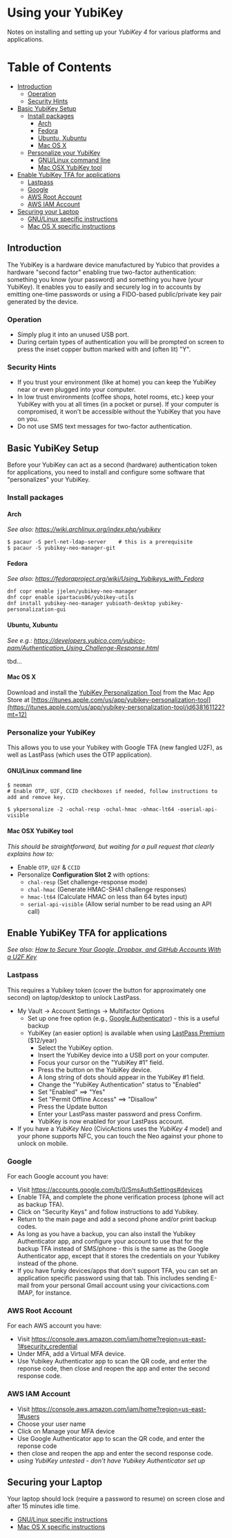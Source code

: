 # Using your YubiKey

Notes on installing and setting up your *YubiKey 4* for various platforms and applications.

Table of Contents
=================

* [Introduction](#introduction)
  * [Operation](#operation)
  * [Security Hints](#security-hints)
* [Basic YubiKey Setup](#basic-yubikey-setup)
  * [Install packages](#install-packages)
	* [Arch](#arch)
	* [Fedora](#fedora)
	* [Ubuntu, Xubuntu](#ubuntu-xubuntu)
	* [Mac OS X](#mac-os-x)
  * [Personalize your YubiKey](#personalize-your-yubikey)
	* [GNU/Linux command line](#gnulinux-command-line)
	* [Mac OSX YubiKey tool](#mac-osx-yubikey-tool)
* [Enable YubiKey TFA for applications](#enable-yubikey-tfa-for-applications)
  * [Lastpass](#lastpass)
  * [Google](#google)
  * [AWS Root Account](#aws-root-account)
  * [AWS IAM Account](#aws-iam-account)
* [Securing your Laptop](#securing-your-laptop)
  * [GNU/Linux specific instructions](linux.md)
  * [Mac OS X specific instructions](macosx.md)
  
## Introduction

The YubiKey is a hardware device manufactured by Yubico that provides a hardware "second factor" enabling true two-factor authentication: something you know (your password) and something you have (your YubiKey). It enables you to easily and securely log in to accounts by emitting one-time passwords or using a FIDO-based public/private key pair generated by the device.

### Operation
- Simply plug it into an unused USB port.
- During certain types of authentication you will be prompted on screen to press the inset copper button marked with and (often lit) "Y".

### Security Hints
- If you trust your environment (like at home) you can keep the YubiKey near or even plugged into your computer.
- In low trust environments (coffee shops, hotel rooms, etc.) keep your YubiKey with you at all times (in a pocket or purse). If your computer is compromised, it won't be accessible without the YubiKey that you have on you.
- Do not use SMS text messages for two-factor authentication.

## Basic YubiKey Setup
Before your YubiKey can act as a second (hardware) authentication token for applications, you need to install and configure some software that "personalizes" your YubiKey. 

### Install packages
#### Arch
_See also: https://wiki.archlinux.org/index.php/yubikey_
```
$ pacaur -S perl-net-ldap-server    # this is a prerequisite
$ pacaur -S yubikey-neo-manager-git
```

#### Fedora
_See also: https://fedoraproject.org/wiki/Using_Yubikeys_with_Fedora_
```
dnf copr enable jjelen/yubikey-neo-manager 
dnf copr enable spartacus06/yubikey-utils 
dnf install yubikey-neo-manager yubioath-desktop yubikey-personalization-gui
```

#### Ubuntu, Xubuntu
_See e.g.: https://developers.yubico.com/yubico-pam/Authentication_Using_Challenge-Response.html_

tbd...

#### Mac OS X
Download and install the [YubiKey Personalization Tool](https://itunes.apple.com/us/app/yubikey-personalization-tool/id638161122?mt=12) from the Mac App Store at [https://itunes.apple.com/us/app/yubikey-personalization-tool](https://itunes.apple.com/us/app/yubikey-personalization-tool/id638161122?mt=12)

### Personalize your YubiKey
This allows you to use your Yubikey with Google TFA (new fangled U2F), as well as LastPass (which uses the OTP application).

#### GNU/Linux command line
```
$ neoman
# Enable OTP, U2F, CCID checkboxes if needed, follow instructions to add and remove key.

​$ ykpersonalize -2 -ochal-resp -ochal-hmac -ohmac-lt64 -oserial-api-visible
```

#### Mac OSX YubiKey tool
_This should be straightforward, but waiting for a pull request that clearly explains how to:_

- Enable `OTP`, `U2F` & `CCID`
- Personalize **Configuration Slot 2** with options:
  - `chal-resp` (Set challenge-response mode)
  - `chal-hmac` (Generate HMAC-SHA1 challenge responses)
  - `hmac-lt64` (Calculate HMAC on less than 64 bytes input)
  - `serial-api-visible` (Allow serial number to be read using an API call)

## Enable YubiKey TFA for applications
_See also: [How to Secure Your Google, Dropbox, and GitHub Accounts With a U2F Key](http://www.howtogeek.com/232360/how-to-secure-your-google-dropbox-and-github-accounts-with-a-u2f-key/)_

### Lastpass
This requires a Yubikey token (cover the button for approximately one second) on laptop/desktop to unlock LastPass.
- My Vault -> Account Settings -> Multifactor Options
  - Set up one free option (e.g., [Google Authenticator](https://support.google.com/accounts/answer/1066447?hl=en)) - this is a useful backup
  - YubiKey (an easier option) is available when using [LastPass Premium](https://lastpass.com/yubico/) ($12/year)
    - Select the YubiKey option.
    - Insert the YubiKey device into a USB port on your computer.
    - Focus your cursor on the "YubiKey #1" field.
    - Press the button on the YubiKey device.
    - A long string of dots should appear in the YubiKey #1 field.
    - Change the "YubiKey Authentication" status to "Enabled"
    - Set "Enabled" ==> "Yes"
    - Set "Permit Offline Access" ==> "Disallow"
	- Press the Update button
    - Enter your LastPass master password and press Confirm.
    - YubiKey is now enabled for your LastPass account.
- If you have a *YubiKey Neo* (CivicActions uses the *YubiKey 4* model) and your phone supports NFC, you can touch the Neo against your phone to unlock on mobile.

### Google
For each Google account you have:
- Visit https://accounts.google.com/b/0/SmsAuthSettings#devices
- Enable TFA, and complete the phone verification process (phone will act as backup TFA).
- Click on "Security Keys" and follow instructions to add Yubikey.
- Return to the main page and add a second phone and/or print backup codes.
- As long as you have a backup, you can also install the Yubikey Authenticator app, and configure your account to use that for the backup TFA instead of SMS/phone - this is the same as the Google Authenticator app, except that it stores the credentials on your Yubikey instead of the phone.
- If you have funky devices/apps that don't support TFA, you can set an application specific password using that tab. This includes sending E-mail from your personal Gmail account using your civicactions.com IMAP, for instance.

### AWS Root Account
For each AWS account you have:
- Visit https://console.aws.amazon.com/iam/home?region=us-east-1#security_credential
- Under MFA, add a Virtual MFA device.
- Use Yubikey Authenticator app to scan the QR code, and enter the reponse code, then close and reopen the app and enter the second response code.

### AWS IAM Account
- Visit https://console.aws.amazon.com/iam/home?region=us-east-1#users
- Choose your user name
- Click on Manage your MFA device
- Use Google Authenticator app to scan the QR code, and enter the reponse code
- then close and reopen the app and enter the second response code.
- _using YubiKey untested - don't have Yubikey Authenticator set up_

## Securing your Laptop
Your laptop should lock (require a password to resume) on screen close and after 15 minutes idle time.
- [GNU/Linux specific instructions](linux.md)
- [Mac OS X specific instructions](macosx.md)
